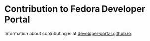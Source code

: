 # Contribution to Fedora Developer Portal
Information about contributing is at [developer-portal.github.io](https://developer-portal.github.io/).
